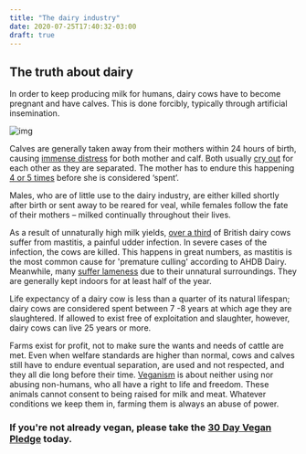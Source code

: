 ```yaml
---
title: "The dairy industry"
date: 2020-07-25T17:40:32-03:00
draft: true
---
```

## The truth about dairy

In order to keep producing milk for humans, dairy cows have to become pregnant and have calves. This is done forcibly, typically through artificial insemination.

![img](https://www.vegansociety.com/sites/default/files/uploads/20131020_0015_0.jpg)

Calves are generally taken away from their mothers within 24 hours of birth, causing [immense distress](https://www.youtube.com/watch?v=SYJPbrxdn8w) for both mother and calf. Both usually [cry out](https://www.youtube.com/watch?v=zBnZPJJ2QG4) for each other as they are separated. The mother has to endure this happening [4 or 5 times](http://dairy.ahdb.org.uk/resources-library/market-information/dairy-statistics/dairy-statistics-an-insiders-guide-2015/#.VvwD--IrKUl) before she is considered ‘spent’.

Males, who are of little use to the dairy industry, are either killed shortly after birth or sent away to be reared for veal, while females follow the fate of their mothers – milked continually throughout their lives.

As a result of unnaturally high milk yields, [over a third](http://dairy.ahdb.org.uk/technical-information/animal-health-welfare/mastitis/recordstools/incidence-rate/#.VvK2-eKLSUk) of British dairy cows suffer from mastitis, a painful udder infection. In severe cases of the infection, the cows are killed. This happens in great numbers, as mastitis is the most common cause for 'premature culling' according to AHDB Dairy. Meanwhile, many [suffer lameness](http://www.journalofdairyscience.org/article/S0022-0302(09)70735-0/fulltext?refuid=S0022-0302(11)00299-2&refissn=0022-0302#Lameness) due to their unnatural surroundings. They are generally kept indoors for at least half of the year.

Life expectancy of a dairy cow is less than a quarter of its natural lifespan; dairy cows are considered spent between 7 -8 years at which age they are slaughtered. If allowed to exist free of exploitation and slaughter, however, dairy cows can live 25 years or more.

Farms exist for profit, not to make sure the wants and needs of cattle are met. Even when welfare standards are higher than normal, cows and calves still have to endure eventual separation, are used and not respected, and they all die long before their time. [Veganism](https://www.vegansociety.com/go-vegan/definition-veganism) is about neither using nor abusing non-humans, who all have a right to life and freedom. These animals cannot consent to being raised for milk and meat. Whatever conditions we keep them in, farming them is always an abuse of power.

### If you're not already vegan, please take the [30 Day Vegan Pledge](https://www.vegansociety.com/try-vegan/take-vegan-pledge/30-day-vegan-pledge) today.